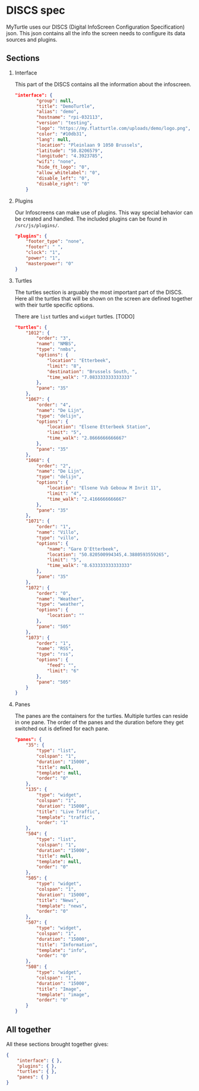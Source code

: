 DISCS spec
==========

MyTurtle uses our DISCS (Digital InfoScreen Configuration Specification) json. This json contains all the info the screen needs to configure its data sources and plugins.

Sections
--------

1. Interface
   
    This part of the DISCS contains all the information about the infoscreen.
    ```json
    "interface": {
            "group": null,
            "title": "DemoTurtle",
            "alias": "demo",
            "hostname": "rpi-032113",
            "version": "testing",
            "logo": "https://my.flatturtle.com/uploads/demo/logo.png",
            "color": "#10db31",
            "lang": null,
            "location": "Pleinlaan 9 1050 Brussels",
            "latitude": "50.8206579",
            "longitude": "4.3923785",
            "wifi": "none",
            "hide_ft_logo": "0",
            "allow_whitelabel": "0",
            "disable_left": "0",
            "disable_right": "0"
        }
    ```
2. Plugins

    Our Infoscreens can make use of plugins. This way special behavior can be created and handled. The included plugins can be found in `/src/js/plugins/`. 
    
    ```json
    "plugins": {
        "footer_type": "none",
        "footer": " ",
        "clock": "1",
        "power": "1",
        "masterpower": "0"
    }
    ```
3. Turtles

    The turtles section is arguably the most important part of the DISCS. Here all the turtles that will be shown on the screen are defined together with their turtle specific options.
    
    There are `list` turtles and `widget` turtles. [TODO]
    
    ```json
    "turtles": {
        "1012": {
            "order": "3",
            "name": "NMBS",
            "type": "nmbs",
            "options": {
                "location": "Etterbeek",
                "limit": "8",
                "destination": "Brussels South, ",
                "time_walk": "7.083333333333333"
            },
            "pane": "35"
        },
        "1067": {
            "order": "4",
            "name": "De Lijn",
            "type": "delijn",
            "options": {
                "location": "Elsene Etterbeek Station",
                "limit": "5",
                "time_walk": "2.8666666666667"
            },
            "pane": "35"
        },
        "1068": {
            "order": "2",
            "name": "De Lijn",
            "type": "delijn",
            "options": {
                "location": "Elsene Vub Gebouw M Inrit 11",
                "limit": "4",
                "time_walk": "2.4166666666667"
            },
            "pane": "35"
        },
        "1071": {
            "order": "1",
            "name": "Villo",
            "type": "villo",
            "options": {
                "name": "Gare D'Etterbeek",
                "location": "50.820500994345,4.3880593559265",
                "limit": "5",
                "time_walk": "8.633333333333333"
            },
            "pane": "35"
        },
        "1072": {
            "order": "0",
            "name": "Weather",
            "type": "weather",
            "options": {
                "location": ""
            },
            "pane": "505"
        },
        "1073": {
            "order": "1",
            "name": "RSS",
            "type": "rss",
            "options": {
                "feed": "",
                "limit": "6"
            },
            "pane": "505"
        }
    }
    ```
4. Panes

    The panes are the containers for the turtles. Multiple turtles can reside in one pane. The order of the panes and the duration before they get switched out is defined for each pane.
    
    ```json
    "panes": {
        "35": {
            "type": "list",
            "colspan": "1",
            "duration": "15000",
            "title": null,
            "template": null,
            "order": "0"
        },
        "135": {
            "type": "widget",
            "colspan": "1",
            "duration": "15000",
            "title": "Live Traffic",
            "template": "traffic",
            "order": "1"
        },
        "504": {
            "type": "list",
            "colspan": "1",
            "duration": "15000",
            "title": null,
            "template": null,
            "order": "0"
        },
        "505": {
            "type": "widget",
            "colspan": "1",
            "duration": "15000",
            "title": "News",
            "template": "news",
            "order": "0"
        },
        "507": {
            "type": "widget",
            "colspan": "1",
            "duration": "15000",
            "title": "Information",
            "template": "info",
            "order": "0"
        },
        "508": {
            "type": "widget",
            "colspan": "1",
            "duration": "15000",
            "title": "Image",
            "template": "image",
            "order": "0"
        }
    }
    ```

All together
------------

All these sections brought together gives:

```json
{
    "interface": { },
    "plugins": { },
    "turtles": { },
    "panes": { }
}
```
